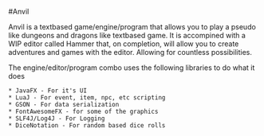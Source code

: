 #Anvil

Anvil is a textbased game/engine/program that allows you to play a pseudo like dungeons and dragons like textbased game. It is accompined with a WIP editor called Hammer that, on completion, will allow you to create adventures and games with the editor. Allowing for countless possibilities. 

The engine/editor/program combo uses the following libraries to do what it does

	* JavaFX - For it's UI
	* LuaJ - For event, item, npc, etc scripting
	* GSON - For data serialization
	* FontAwesomeFX - for some of the graphics
	* SLF4J/Log4J - For Logging
	* DiceNotation - For random based dice rolls
	
